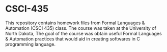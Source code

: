# CSCI-435

This repository contains homework files from Formal Languages & Automation (CSCI 435) class. The course was taken at the University of North Dakota,  The goal of the course was obtain useful Formal Languages & Automation practices that would aid in creating softwares in C programming language.
